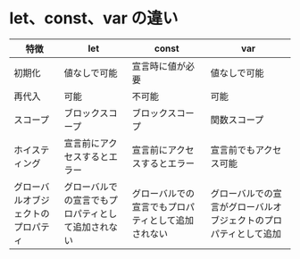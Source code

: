 # let、const、var の違い

| 特徴                               | let                                                | const                                              | var                                                              |
| ---------------------------------- | -------------------------------------------------- | -------------------------------------------------- | ---------------------------------------------------------------- |
| 初期化                             | 値なしで可能                                       | 宣言時に値が必要                                   | 値なしで可能                                                     |
| 再代入                             | 可能                                               | 不可能                                             | 可能                                                             |
| スコープ                           | ブロックスコープ                                   | ブロックスコープ                                   | 関数スコープ                                                     |
| ホイスティング                     | 宣言前にアクセスするとエラー                       | 宣言前にアクセスするとエラー                       | 宣言前でもアクセス可能                                           |
| グローバルオブジェクトのプロパティ | グローバルでの宣言でもプロパティとして追加されない | グローバルでの宣言でもプロパティとして追加されない | グローバルでの宣言がグローバルオブジェクトのプロパティとして追加 |
